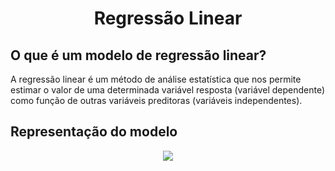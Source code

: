 <h1 align="center">
  Regressão Linear
</h1>

<h2>
 O que é um modelo de regressão linear? 
</h2>
A regressão linear é um método de análise estatística que nos permite estimar o valor de uma determinada variável resposta (variável dependente) como função de outras variáveis preditoras (variáveis independentes).

<h2>
  Representação do modelo
  </h2>
  
<p align="center">
  <img src="https://miro.medium.com/max/614/1*2N1AY78eKaJr-w-Z-YaDxw.png" />
</p>
